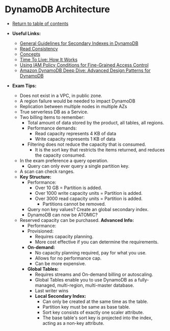 # DynamoDB Architecture

* [Return to table of contents](../../../README.md)

* **Useful Links:**
  * [General Guidelines for Secondary Indexes in DynamoDB](https://docs.aws.amazon.com/amazondynamodb/latest/developerguide/bp-indexes-general.html)
  * [Read Consistency](https://docs.aws.amazon.com/amazondynamodb/latest/developerguide/HowItWorks.ReadConsistency.html)
  * [Concepts](https://docs.aws.amazon.com/amazondynamodb/latest/developerguide/DAX.concepts.html)
  * [Time To Live: How It Works](https://docs.aws.amazon.com/amazondynamodb/latest/developerguide/howitworks-ttl.html)
  * [Using IAM Policy Conditions for Fine-Grained Access Control](https://docs.aws.amazon.com/amazondynamodb/latest/developerguide/specifying-conditions.html)
  * [Amazon DynamoDB Deep Dive: Advanced Design Patterns for DynamoDB](https://www.youtube.com/watch?v=HaEPXoXVf2k)

* **Exam Tips:**
  * Does not exist in a VPC, in public zone.
  * A region failure would be needed to impact DynamoDB
  * Replication between multiple nodes in multiple AZs
  * True serverless DB as a Service.
  * Two billing items to remember:
    * Total amount of data stored by the product, all tables, all regions.
    * Performance demands:
      * Read capacity represents 4 KB of data
      * Write capacity represents 1 KB of data
    * Filtering does not reduce the capacity that is consumed.
      * It is the sort key that restricts the items returned, and reduces the capacity consumed.
  * In the exam preference a query operation.
    * Query can only ever query a single partition key.
  * A scan can check ranges.
  * **Key Structure:**
    * Performance:
      * Over 10 GB = Partition is added.
      * Over 1000 write capacity units = Partition is added.
      * Over 3000 read capacity units = Partition is added.
        * Partitions cannot be removed.
    * Query non key values? Create an global secondary index.
    * DynamoDB can now be ATOMIC?
  * Reserved capacity can be purchased.
  **Advanced Info:**
    * Performance:
    * Provisioned:
      * Requires capacity planning.
      * More cost effective if you can determine the requirements.
    * **On-demand:**
      * No capacity planning required, pay for what you use.
      * Allows for no performance cap.
      * Can be more expensive.
    * **Global Tables:**
      * Requires streams and On-demand billing or autoscaling.
      * Global Tables enable you to use DynamoDB as a fully-managed, multi-region, multi-master database.
      * Last writer wins
      * **Local Secondary Index:**
        * Can only be created at the same time as the table.
        * Partition key must be same as base table.
        * Sort key consists of exactly one scaler attribute.
        * The base table's sort key is projected into the index, acting as a non-key attribute.
